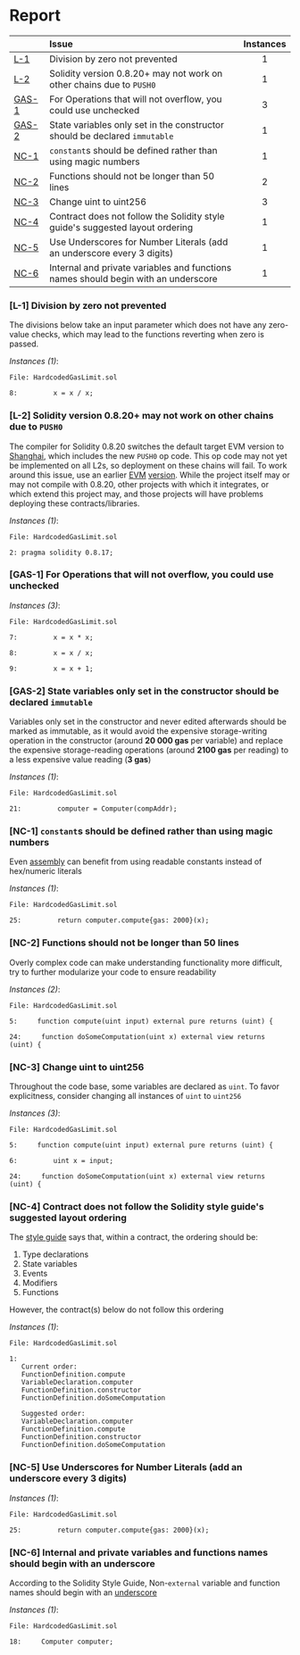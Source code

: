 # Report

| |Issue|Instances|
|-|:-|:-:|
| [L-1](#L-1) | Division by zero not prevented | 1 |
| [L-2](#L-2) | Solidity version 0.8.20+ may not work on other chains due to `PUSH0` | 1 |
| [GAS-1](#GAS-1) | For Operations that will not overflow, you could use unchecked | 3 |
| [GAS-2](#GAS-2) | State variables only set in the constructor should be declared `immutable` | 1 |
| [NC-1](#NC-1) | `constant`s should be defined rather than using magic numbers | 1 |
| [NC-2](#NC-2) | Functions should not be longer than 50 lines | 2 |
| [NC-3](#NC-3) | Change uint to uint256 | 3 |
| [NC-4](#NC-4) | Contract does not follow the Solidity style guide's suggested layout ordering | 1 |
| [NC-5](#NC-5) | Use Underscores for Number Literals (add an underscore every 3 digits) | 1 |
| [NC-6](#NC-6) | Internal and private variables and functions names should begin with an underscore | 1 |



### <a name="L-1"></a>[L-1] Division by zero not prevented
The divisions below take an input parameter which does not have any zero-value checks, which may lead to the functions reverting when zero is passed.

*Instances (1)*:
```solidity
File: HardcodedGasLimit.sol

8:         x = x / x;

```

### <a name="L-2"></a>[L-2] Solidity version 0.8.20+ may not work on other chains due to `PUSH0`
The compiler for Solidity 0.8.20 switches the default target EVM version to [Shanghai](https://blog.soliditylang.org/2023/05/10/solidity-0.8.20-release-announcement/#important-note), which includes the new `PUSH0` op code. This op code may not yet be implemented on all L2s, so deployment on these chains will fail. To work around this issue, use an earlier [EVM](https://docs.soliditylang.org/en/v0.8.20/using-the-compiler.html?ref=zaryabs.com#setting-the-evm-version-to-target) [version](https://book.getfoundry.sh/reference/config/solidity-compiler#evm_version). While the project itself may or may not compile with 0.8.20, other projects with which it integrates, or which extend this project may, and those projects will have problems deploying these contracts/libraries.

*Instances (1)*:
```solidity
File: HardcodedGasLimit.sol

2: pragma solidity 0.8.17;

```

### <a name="GAS-1"></a>[GAS-1] For Operations that will not overflow, you could use unchecked

*Instances (3)*:
```solidity
File: HardcodedGasLimit.sol

7:         x = x * x;

8:         x = x / x;

9:         x = x + 1;

```

### <a name="GAS-2"></a>[GAS-2] State variables only set in the constructor should be declared `immutable`
Variables only set in the constructor and never edited afterwards should be marked as immutable, as it would avoid the expensive storage-writing operation in the constructor (around **20 000 gas** per variable) and replace the expensive storage-reading operations (around **2100 gas** per reading) to a less expensive value reading (**3 gas**)

*Instances (1)*:
```solidity
File: HardcodedGasLimit.sol

21:         computer = Computer(compAddr);

```

### <a name="NC-1"></a>[NC-1] `constant`s should be defined rather than using magic numbers
Even [assembly](https://github.com/code-423n4/2022-05-opensea-seaport/blob/9d7ce4d08bf3c3010304a0476a785c70c0e90ae7/contracts/lib/TokenTransferrer.sol#L35-L39) can benefit from using readable constants instead of hex/numeric literals

*Instances (1)*:
```solidity
File: HardcodedGasLimit.sol

25:         return computer.compute{gas: 2000}(x);

```

### <a name="NC-2"></a>[NC-2] Functions should not be longer than 50 lines
Overly complex code can make understanding functionality more difficult, try to further modularize your code to ensure readability 

*Instances (2)*:
```solidity
File: HardcodedGasLimit.sol

5:     function compute(uint input) external pure returns (uint) {

24:     function doSomeComputation(uint x) external view returns (uint) {

```

### <a name="NC-3"></a>[NC-3] Change uint to uint256
Throughout the code base, some variables are declared as `uint`. To favor explicitness, consider changing all instances of `uint` to `uint256`

*Instances (3)*:
```solidity
File: HardcodedGasLimit.sol

5:     function compute(uint input) external pure returns (uint) {

6:         uint x = input;

24:     function doSomeComputation(uint x) external view returns (uint) {

```

### <a name="NC-4"></a>[NC-4] Contract does not follow the Solidity style guide's suggested layout ordering
The [style guide](https://docs.soliditylang.org/en/v0.8.16/style-guide.html#order-of-layout) says that, within a contract, the ordering should be:

1) Type declarations
2) State variables
3) Events
4) Modifiers
5) Functions

However, the contract(s) below do not follow this ordering

*Instances (1)*:
```solidity
File: HardcodedGasLimit.sol

1: 
   Current order:
   FunctionDefinition.compute
   VariableDeclaration.computer
   FunctionDefinition.constructor
   FunctionDefinition.doSomeComputation
   
   Suggested order:
   VariableDeclaration.computer
   FunctionDefinition.compute
   FunctionDefinition.constructor
   FunctionDefinition.doSomeComputation

```

### <a name="NC-5"></a>[NC-5] Use Underscores for Number Literals (add an underscore every 3 digits)

*Instances (1)*:
```solidity
File: HardcodedGasLimit.sol

25:         return computer.compute{gas: 2000}(x);

```

### <a name="NC-6"></a>[NC-6] Internal and private variables and functions names should begin with an underscore
According to the Solidity Style Guide, Non-`external` variable and function names should begin with an [underscore](https://docs.soliditylang.org/en/latest/style-guide.html#underscore-prefix-for-non-external-functions-and-variables)

*Instances (1)*:
```solidity
File: HardcodedGasLimit.sol

18:     Computer computer;

```

